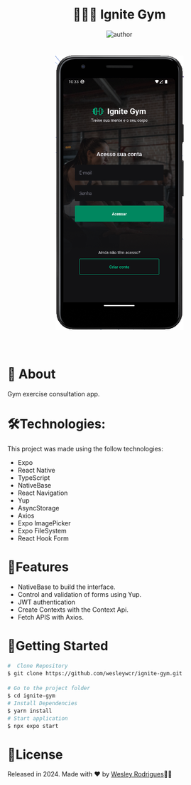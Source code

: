 <h1 align="center"> <strong>🏋🏻‍♂️ Ignite Gym</strong></h1>

<p align="center">
<img alt="author" src="https://img.shields.io/static/v1?label=WesleyRodrigues&message=Author&color=240b36&labelColor=000000">

</p>
<h1 align="center"  justify-content="space-between">
 <img src=".github/gym.png" >
</h1>



<br />

# 📕 About
Gym exercise consultation app.
</br>

# 🛠️Technologies:
This project was made using the follow technologies:
 - Expo
 - React Native
 - TypeScript
 - NativeBase
 - React Navigation 
 - Yup
 - AsyncStorage
 - Axios
 - Expo ImagePicker
 - Expo FileSystem
 - React Hook Form



# 🚀Features

  - NativeBase to build the interface.
  - Control and validation of forms using Yup.
  - JWT authentication
  - Create Contexts with the Context Api.
  - Fetch APIS with Axios.


# 🏃Getting Started

```sh
#  Clone Repository
$ git clone https://github.com/wesleywcr/ignite-gym.git

# Go to the project folder
$ cd ignite-gym
# Install Dependencies
$ yarn install
# Start application
$ npx expo start
```

# 📝License
Released in 2024.
Made with ❤️ by [Wesley Rodrigues](https://github.com/wesleywcr)🤙👊







